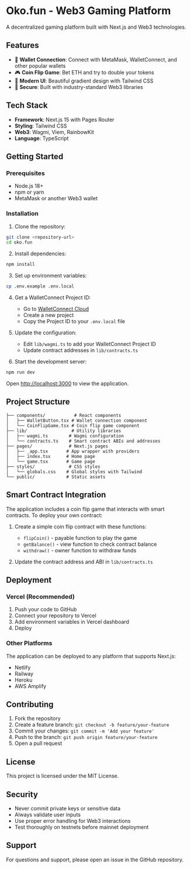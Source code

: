 # Oko.fun - Web3 Gaming Platform

A decentralized gaming platform built with Next.js and Web3 technologies.

## Features

- 🔗 **Wallet Connection**: Connect with MetaMask, WalletConnect, and other popular wallets
- 🎮 **Coin Flip Game**: Bet ETH and try to double your tokens
- 🎨 **Modern UI**: Beautiful gradient design with Tailwind CSS
- 🔐 **Secure**: Built with industry-standard Web3 libraries

## Tech Stack

- **Framework**: Next.js 15 with Pages Router
- **Styling**: Tailwind CSS
- **Web3**: Wagmi, Viem, RainbowKit
- **Language**: TypeScript

## Getting Started

### Prerequisites

- Node.js 18+ 
- npm or yarn
- MetaMask or another Web3 wallet

### Installation

1. Clone the repository:
```bash
git clone <repository-url>
cd oko.fun
```

2. Install dependencies:
```bash
npm install
```

3. Set up environment variables:
```bash
cp .env.example .env.local
```

4. Get a WalletConnect Project ID:
   - Go to [WalletConnect Cloud](https://cloud.walletconnect.com)
   - Create a new project
   - Copy the Project ID to your `.env.local` file

5. Update the configuration:
   - Edit `lib/wagmi.ts` to add your WalletConnect Project ID
   - Update contract addresses in `lib/contracts.ts`

6. Start the development server:
```bash
npm run dev
```

Open [http://localhost:3000](http://localhost:3000) to view the application.

## Project Structure

```
├── components/           # React components
│   ├── WalletButton.tsx # Wallet connection component
│   └── CoinFlipGame.tsx # Coin flip game component
├── lib/                 # Utility libraries
│   ├── wagmi.ts        # Wagmi configuration
│   └── contracts.ts    # Smart contract ABIs and addresses
├── pages/              # Next.js pages
│   ├── _app.tsx       # App wrapper with providers
│   ├── index.tsx      # Home page
│   └── game.tsx       # Game page
├── styles/             # CSS styles
│   └── globals.css    # Global styles with Tailwind
└── public/            # Static assets
```

## Smart Contract Integration

The application includes a coin flip game that interacts with smart contracts. To deploy your own contract:

1. Create a simple coin flip contract with these functions:
   - `flipCoin()` - payable function to play the game
   - `getBalance()` - view function to check contract balance
   - `withdraw()` - owner function to withdraw funds

2. Update the contract address and ABI in `lib/contracts.ts`

## Deployment

### Vercel (Recommended)

1. Push your code to GitHub
2. Connect your repository to Vercel
3. Add environment variables in Vercel dashboard
4. Deploy

### Other Platforms

The application can be deployed to any platform that supports Next.js:

- Netlify
- Railway
- Heroku
- AWS Amplify

## Contributing

1. Fork the repository
2. Create a feature branch: `git checkout -b feature/your-feature`
3. Commit your changes: `git commit -m 'Add your feature'`
4. Push to the branch: `git push origin feature/your-feature`
5. Open a pull request

## License

This project is licensed under the MIT License.

## Security

- Never commit private keys or sensitive data
- Always validate user inputs
- Use proper error handling for Web3 interactions
- Test thoroughly on testnets before mainnet deployment

## Support

For questions and support, please open an issue in the GitHub repository.
